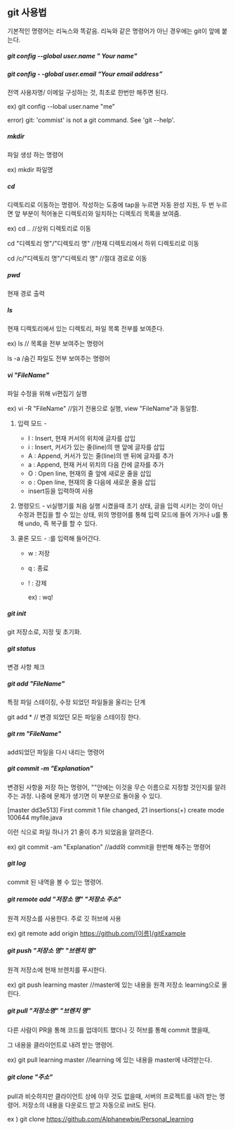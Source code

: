 ## git 사용법

기본적인 명령어는 리눅스와 똑같음. 리눅와 같은 명령어가 아닌 경우에는 git이 앞에 붙는다.



##### git config --global user.name " Your name"

##### git config - -global user.email “Your email address”

전역 사용자명/ 이메일 구성하는 것, 최초로 한번만 해주면 된다.

ex) git config --lobal user.name "me"

error) git: 'commist' is not a git command. See 'git --help'.



##### mkdir

파일 생성 하는 명령어 

ex) mkdir 파일명



##### cd

디렉토리로 이동하는 명령어. 작성하는 도중에 tap을 누르면 자동 완성 지원, 두 번 누르면 앞 부분이 적어놓은 디렉토리와 일치하는 디렉토리 목록을 보여줌.



ex) cd .. 	//상위 디렉토리로 이동

cd "디렉토리 명"/"디렉토리 명" 	//현재 디렉토리에서 하위 디렉토리로 이동

cd /c/"디렉토리 명"/"디렉토리 명"	//절대 경로로 이동



##### pwd

현재 경로 출력



##### ls

현재 디렉토리에서 있는 디렉토리, 파일 목록 전부를 보여준다.

ex) ls		// 목록을 전부 보여주는 명령어

ls -a		/숨긴 파일도 전부 보여주는 명령어



##### vi "FileName"

파일 수정을 위해 vi편집기 실행

ex) vi -R "FileName"	//읽기 전용으로 실행, view "FileName"과 동일함.

1. 입력 모드 - 

   * I : Insert, 현재 커서의 위치에 글자를 삽입
   * i :  Insert, 커서가 있는 줄(line)의 맨 앞에 글자를 삽입
   * A : Append, 커서가 있는 줄(line)의 맨 뒤에 글자를 추가
   * a : Append, 현재 커서 위치의 다음 칸에 글자를 추가
   * O : Open line, 현재의 줄 앞에 새로운 줄을 삽입
   * o : Open line, 현재의 줄 다음에 새로운 줄을 삽입
   * insert등을 입력하여 사용

2. 명령모드 - vi실행기를 처음 실행 시켰을때 초기 상태, 글을 입력 시키는 것이 아닌 수정과 편집을 할 수 있는 상태, 위의 명령어를 통해 입력 모드에 들어 가거나 u를 통해 undo, 즉 복구를 할 수 있다.

3. 쿨론 모드 - :를 입력해 들어간다.

   * w : 저장

   * q : 종료

   * ! : 강제

     ex) : wq!



##### git init

git 저장소로, 지정 및 초기화.



##### git status

변경 사항 체크 



##### git add "FileName"

특정 파일 스테이징, 수정 되었던 파일들을 올리는 단계

git add * // 변경 되었던 모든 파일을 스테이징 한다.



##### git rm "FileName"

add되었던 파일을 다시 내리는 명령어



##### git commit -m "Explanation"

변경된 사항을 저장 하는 명령어, ""안에는 이것을 무슨 이름으로 지정할 것인지를 알려주는 과정.  나중에 문제가 생기면 이 부분으로 돌아올 수 있다.

[master dd3e513] First commit
 1 file changed, 21 insertions(+)
 create mode 100644 myfile.java

이런 식으로 파일 하나가 21 줄이 추가 되었음을 알려준다.

ex) git commit -am "Explanation"	//add와 commit을 한번해 해주는 명령어



##### git log

commit 된 내역을 볼 수 있는 명령어.



##### git remote add "저장소 명" "저장소 주소"

원격 저장소를 사용한다. 주로 깃 허브에 사용

ex) git remote add origin https://github.com/[이름]/gitExample



##### git push "저장소 명" "브렌치 명"

원격 저장소에 현재 브렌치를 푸시한다.

ex) git push learning master	//master에 있는 내용을 원격 저장소 learning으로 올린다.



##### git pull "저장소명" "브렌치 명"

다른 사람이 PR을 통해 코드를 업데이트 했더나 깃 허브를 통해 commit 했을때,

그 내용을 클라이언트로 내려 받는 명령어.

ex) git pull learning master	//learning 에 있는 내용을 master에 내려받는다.



##### git clone "주소"

pull과 비슷하지만 클라이언트 상에 아무 것도 없을때, 서버의 프로젝트를 내려 받는 명령어. 저장소의 내용을 다운로드 받고 자동으로 init도 된다.

ex ) git clone https://github.com/Alphanewbie/Personal_learning



